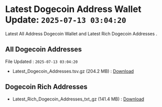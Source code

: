 # Latest Dogecoin Address Wallet Update: `2025-07-13 03:04:20`

Latest All Address Dogecoin Wallet and Latest Rich Dogecoin Addresses .

## All Dogecoin Addresses

File Updated : `2025-07-13 03:04:20`

- Latest_Dogecoin_Addresses.tsv.gz (204.2 MB) : [Download](https://github.com/Pymmdrza/Rich-Address-Wallet/releases/tag/Dogecoin)

## Dogecoin Rich Addresses

- Latest_Rich_Dogecoin_Addresses_txt_gz (141.4 MB) : [Download](https://github.com/Pymmdrza/Rich-Address-Wallet/releases/tag/Dogecoin)
